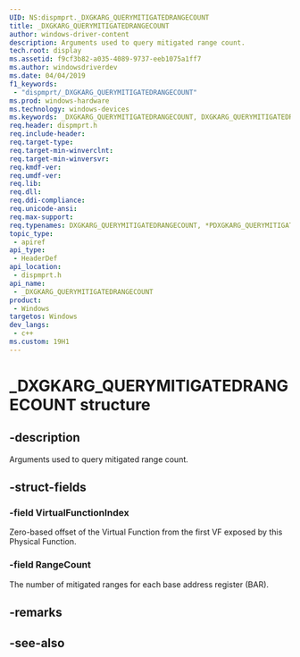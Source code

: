 ```yaml
---
UID: NS:dispmprt._DXGKARG_QUERYMITIGATEDRANGECOUNT
title: _DXGKARG_QUERYMITIGATEDRANGECOUNT
author: windows-driver-content
description: Arguments used to query mitigated range count.
tech.root: display
ms.assetid: f9cf3b82-a035-4089-9737-eeb1075a1ff7
ms.author: windowsdriverdev
ms.date: 04/04/2019 
f1_keywords:
 - "dispmprt/_DXGKARG_QUERYMITIGATEDRANGECOUNT"
ms.prod: windows-hardware
ms.technology: windows-devices
ms.keywords: _DXGKARG_QUERYMITIGATEDRANGECOUNT, DXGKARG_QUERYMITIGATEDRANGECOUNT, *PDXGKARG_QUERYMITIGATEDRANGECOUNT, 
req.header: dispmprt.h
req.include-header:
req.target-type:
req.target-min-winverclnt:
req.target-min-winversvr:
req.kmdf-ver:
req.umdf-ver:
req.lib:
req.dll:
req.ddi-compliance:
req.unicode-ansi:
req.max-support:
req.typenames: DXGKARG_QUERYMITIGATEDRANGECOUNT, *PDXGKARG_QUERYMITIGATEDRANGECOUNT
topic_type: 
 - apiref
api_type: 
 - HeaderDef
api_location: 
 - dispmprt.h
api_name: 
 - _DXGKARG_QUERYMITIGATEDRANGECOUNT
product: 
 - Windows
targetos: Windows
dev_langs:
 - c++
ms.custom: 19H1
---
```


# _DXGKARG_QUERYMITIGATEDRANGECOUNT structure

## -description

Arguments used to query mitigated range count.

## -struct-fields

### -field VirtualFunctionIndex

Zero-based offset of the Virtual Function from the first VF exposed by this Physical Function.

### -field RangeCount
 
The number of mitigated ranges for each base address register (BAR).

## -remarks

## -see-also
